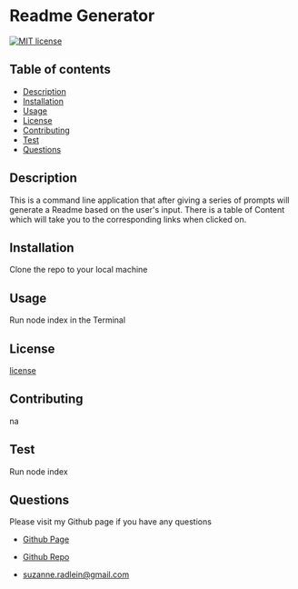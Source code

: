
# Readme Generator
[![MIT license](https://img.shields.io/badge/License-MIT-blue.svg)](https://lbesson.mit-license.org/)



## Table of contents

* [Description](#description)
* [Installation](#installation)
* [Usage](#usage)
* [License](#license)
* [Contributing](#contributing)
* [Test](#test)
* [Questions](#questions) 

## Description 

This is a command line application that after giving a series of prompts will generate a Readme based on the user's input. There is a table of Content which will take you to the corresponding links when clicked on.

## Installation

Clone the repo to your local machine

## Usage

Run node index in the Terminal

## License

[license](https://opensource.org/licenses/MIT)

## Contributing

na

## Test

Run node index

## Questions
  Please visit my Github page if you have any questions

* [Github Page](https://github.com/srad25)

* [Github Repo](https://github.com/srad25/ReadmeGenerator)

* <suzanne.radlein@gmail.com> 